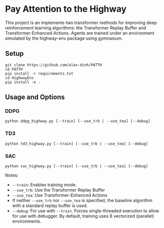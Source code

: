 # Pay Attention to the Highway
This project is an implements two transformer methods for improving deep reinforcement learning algorithms: the Transformer Replay Buffer and Transformer-Enhanced Actions. Agents are trained under an environment simulated by the highway-env package using gymnasium.

## Setup
```commandline
git clone https://github.com/alex-dinh/PATTH
cd PATTH
pip install -r requirements.txt
cd HighwayEnv
pip install -e .
```

## Usage and Options

### DDPG
```commandline
python ddpg_highway.py [--train] [--use_trb | --use_tea] [--debug]
```

### TD3
```commandline
python td3_highway.py [--train] [--use_trb | --use_tea] [--debug]
```

### SAC
```commandline
python sac_highway.py [--train] [--use_trb | --use_tea] [--debug]
```

Notes:
- `--train`: Enables training mode. 
- `--use_trb`: Use the Transformer Replay Buffer
- `--use_tea`: Use Transformer-Enhanced Actions
- If neither `--use_trb` nor `--use_tea` is specified, the baseline algorithm with a standard replay buffer is used.
- `--debug`: For use with `--train`. Forces single-threaded execution to allow for use with debugger. By default, training uses 8 vectorized (parallel) environments.